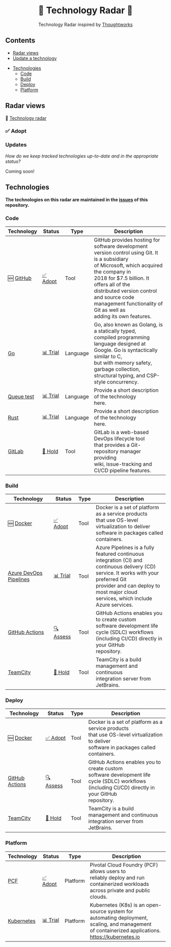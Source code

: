 <div align="center">
	<!--img width="500" height="350" src="images/logo.svg" alt="Building Blocks"-->
	<h1>📡 Technology Radar 🎯</h1>
    <p>Technology Radar inspired by <a href="https://radar.thoughtworks.com">Thoughtworks</a></p>
</div>

<!-- toc -->

## Contents

- [Radar views](#Radar-views)
- [Update a technology](#Updates)
<!-- generated index -->
- [Technologies](#Technologies)
  - [Code](#Code)
  - [Build](#Build)
  - [Deploy](#Deploy)
  - [Platform](#Platform)
<!-- generated index end -->

<!-- tocstop -->

## Radar views
📡 [Technology radar][tech radar]

### ✅ Adopt

### Updates

*How do we keep tracked technologies up-to-date and in the appropriate status?*

Coming soon!

<!-- generated list -->
## Technologies
**The technologies on this radar are maintained in the [issues](https://github.com/timperman/radar/issues) of this repository.**

### Code
| Technology | Status | Type | Description |
|---|---|---|---|
| 🆕 [GitHub](https://github.com/timperman/radar/issues/15) | [✅ Adopt](CONTRIBUTING.md#-Adopt) | Tool | GitHub provides hosting for software development<br> version control using Git. It is a subsidiary<br> of Microsoft, which acquired the company in<br> 2018 for $7.5 billion. It offers all of the<br> distributed version control and source code<br> management functionality of Git as well as<br> adding its own features. |
| [Go](https://github.com/timperman/radar/issues/11) | [📊 Trial](CONTRIBUTING.md#-Trial) | Language | Go, also known as Golang, is a statically typed,<br> compiled programming language designed at<br> Google. Go is syntactically similar to C,<br> but with memory safety, garbage collection,<br> structural typing, and CSP-style concurrency. |
| [Queue test](https://github.com/timperman/radar/issues/28) | [📊 Trial](CONTRIBUTING.md#-Trial) | Language | Provide a short description of the technology<br> here. |
| [Rust](https://github.com/timperman/radar/issues/27) | [📊 Trial](CONTRIBUTING.md#-Trial) | Language | Provide a short description of the technology<br> here. |
| [GitLab](https://github.com/timperman/radar/issues/19) | [🛑 Hold](CONTRIBUTING.md#-Hold) | Tool | GitLab is a web-based DevOps lifecycle tool<br> that provides a Git-repository manager providing<br> wiki, issue-tracking and CI/CD pipeline features. |

### Build
| Technology | Status | Type | Description |
|---|---|---|---|
| 🆕 [Docker](https://github.com/timperman/radar/issues/24) | [✅ Adopt](CONTRIBUTING.md#-Adopt) | Tool | Docker is a set of platform as a service products<br> that use OS-level virtualization to deliver<br> software in packages called containers. |
| [Azure DevOps Pipelines](https://github.com/timperman/radar/issues/12) | [📊 Trial](CONTRIBUTING.md#-Trial) | Tool | Azure Pipelines is a fully featured continuous<br> integration (CI) and continuous delivery (CD)<br> service. It works with your preferred Git<br> provider and can deploy to most major cloud<br> services, which include Azure services. |
| [GitHub Actions](https://github.com/timperman/radar/issues/14) | [🔍 Assess](CONTRIBUTING.md#-Assess) | Tool | GitHub Actions enables you to create custom<br> software development life cycle (SDLC) workflows<br> (including CI/CD) directly in your GitHub<br> repository. |
| [TeamCity](https://github.com/timperman/radar/issues/22) | [🛑 Hold](CONTRIBUTING.md#-Hold) | Tool | TeamCity is a build management and continuous<br> integration server from JetBrains. |

### Deploy
| Technology | Status | Type | Description |
|---|---|---|---|
| 🆕 [Docker](https://github.com/timperman/radar/issues/24) | [✅ Adopt](CONTRIBUTING.md#-Adopt) | Tool | Docker is a set of platform as a service products<br> that use OS-level virtualization to deliver<br> software in packages called containers. |
| [GitHub Actions](https://github.com/timperman/radar/issues/14) | [🔍 Assess](CONTRIBUTING.md#-Assess) | Tool | GitHub Actions enables you to create custom<br> software development life cycle (SDLC) workflows<br> (including CI/CD) directly in your GitHub<br> repository. |
| [TeamCity](https://github.com/timperman/radar/issues/22) | [🛑 Hold](CONTRIBUTING.md#-Hold) | Tool | TeamCity is a build management and continuous<br> integration server from JetBrains. |

### Platform
| Technology | Status | Type | Description |
|---|---|---|---|
| [PCF](https://github.com/timperman/radar/issues/21) | [✅ Adopt](CONTRIBUTING.md#-Adopt) | Platform | Pivotal Cloud Foundry (PCF) allows users to<br> reliably deploy and run containerized workloads<br> across private and public clouds.  |
| [Kubernetes](https://github.com/timperman/radar/issues/20) | [📊 Trial](CONTRIBUTING.md#-Trial) | Platform | Kubernetes (K8s) is an open-source system for<br> automating deployment, scaling, and management<br> of containerized applications. https://kubernetes.io |
<!-- generated list end -->

[tech radar]: https://radar.thoughtworks.com/
[new issue]: https://github.com/timperman/radar/issues/new/choose
